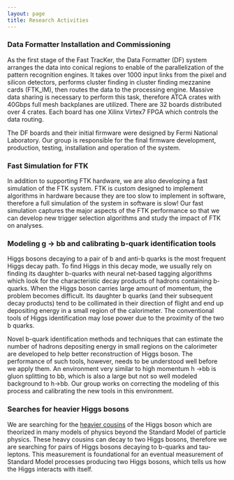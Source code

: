 ```yaml
---
layout: page
title: Research Activities
---
```


### Data Formatter Installation and Commissioning

As the first stage of the Fast TracKer, the Data Formatter (DF) system arranges the data into conical regions to enable of the parallelization of the  pattern recognition engines.  It takes over 1000 input links from the pixel and silicon detectors, performs cluster finding in cluster finding mezzanine cards (FTK_IM), then routes the data to the processing engine.  Massive data sharing is necessary to perform this task, therefore ATCA crates with 40Gbps full mesh backplanes are utilized. There are 32 boards distributed over 4 crates.  Each board has one Xilinx Virtex7 FPGA which controls the data routing.

The DF boards and their initial firmware were designed by Fermi National Laboratory. Our group is responsible for the final firmware development, production, testing, installation and operation of the system.

### Fast Simulation for FTK

In addition to supporting FTK hardware, we are also developing a fast simulation of the FTK system.  FTK is custom designed to implement algorithms in hardware because they are too slow to implement in software, therefore a full simulation of the system in software is slow!  Our fast simulation captures the major aspects of the FTK performance so that we can develop new trigger selection algorithms and study the impact of FTK on analyses.

### Modeling g &#8594; bb and calibrating b-quark identification tools

Higgs bosons decaying to a pair of b and anti-b quarks is the most frequent Higgs decay path. To find Higgs in this decay mode, we usually rely on finding its daughter b-quarks with neural net-based tagging algorithms which look for the characteristic decay products of hadrons containing b-quarks.  When the Higgs boson carries large amount of momentum, the problem becomes difficult. Its daughter b quarks (and their subsequent decay products) tend to be collimated in their direction of flight and end up depositing energy in a small region of the calorimeter. The conventional tools of Higgs identification may lose power due to the proximity of the two b quarks.
 
Novel b-quark identification methods and techniques that can estimate the number of hadrons depositing energy in small regions on the calorimeter are developed to help better reconstruction of Higgs boson. The performance of such tools, however, needs to be understood well before we apply them. An environment very similar to high momentum h &#8594;bb is gluon splitting to bb, which is also a large but not so well modeled background to h&#8594;bb. Our group works on correcting the modeling of this process and calibrating the new tools in this environment.


### Searches for heavier Higgs bosons   

We are searching for the [heavier cousins](http://www.pbs.org/wgbh/nova/next/physics/higgs-boson-discovered/) of the Higgs boson which are theorized in many models of physics beyond the Standard Model of particle physics.  These heavy cousins can decay to two Higgs bosons, therefore we are searching for pairs of Higgs bosons decaying to b-quarks and tau-leptons.  This measurement is foundational for an eventual measurement of Standard Model processes producing two Higgs bosons, which tells us how the Higgs interacts with itself.




